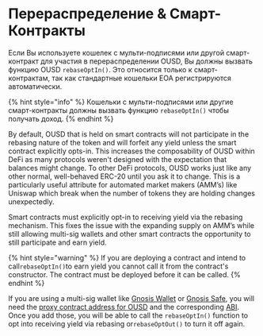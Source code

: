 # Перераспределение & Смарт-Контракты

Если Вы используете кошелек с мульти-подписями или другой смарт-контракт для участия в перераспределении OUSD, Вы должны вызвать функцию OUSD `rebaseOptIn()`. Это относится только к смарт-контрактам, так как стандартные кошельки EOA регистрируются автоматически.

{% hint style="info" %}
Кошельки с мульти-подписями или другие смарт-контракты должны вызвать функцию `rebaseOptIn()` чтобы получать доход.
{% endhint %}

By default, OUSD that is held on smart contracts will not participate in the rebasing nature of the token and will forfeit any yield unless the smart contract explicitly opts-in. This increases the composability of OUSD within DeFi as many protocols weren't designed with the expectation that balances might change. To other DeFi protocols, OUSD works just like any other normal, well-behaved ERC-20 until you ask it to change. This is a particularly useful attribute for automated market makers \(AMM’s\) like Uniswap which break when the number of tokens they are holding changes unexpectedly.

Smart contracts must explicitly opt-in to receiving yield via the rebasing mechanism. This fixes the issue with the expanding supply on AMM’s while still allowing multi-sig wallets and other smart contracts the opportunity to still participate and earn yield.

{% hint style="warning" %}
If you are deploying a contract and intend to call`rebaseOptIn()`to earn yield you cannot call it from the contract's constructor. The contract must be deployed before it can be called.
{% endhint %}

If you are using a multi-sig wallet like [Gnosis Wallet](https://github.com/gnosis/MultiSigWallet) or [Gnosis Safe](https://gnosis-safe.io/), you will need the [proxy contract address for OUSD](../../smart-contracts/registry.md) and the corresponding [ABI](https://api.etherscan.io/api?module=contract&action=getabi&address=0x1ae95dd4eeae7ed03da79856c2d44ffa3318f805). Once you add those, you will be able to call the `rebaseOptIn()` function to opt into receiving yield via rebasing or`rebaseOptOut()` to turn it off again.





